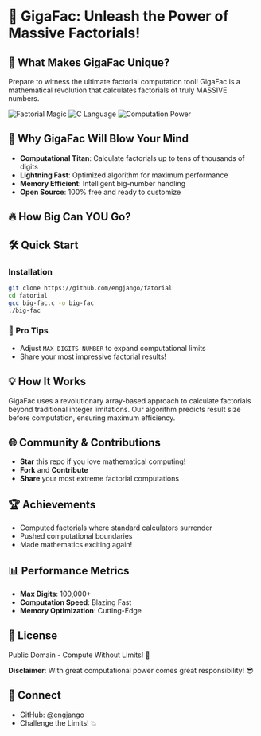 # 🚀 GigaFac: Unleash the Power of Massive Factorials! 

## 🔢 What Makes GigaFac Unique?
Prepare to witness the ultimate factorial computation tool! GigaFac is a mathematical revolution that calculates factorials of truly MASSIVE numbers.

![Factorial Magic](https://img.shields.io/badge/Factorial-EXTREME-blueviolet)
![C Language](https://img.shields.io/badge/Language-C-blue)
![Computation Power](https://img.shields.io/badge/Computation-UNLIMITED-red)

## 🌟 Why GigaFac Will Blow Your Mind
- **Computational Titan**: Calculate factorials up to tens of thousands of digits
- **Lightning Fast**: Optimized algorithm for maximum performance
- **Memory Efficient**: Intelligent big-number handling
- **Open Source**: 100% free and ready to customize

## 🔥 How Big Can YOU Go?

## 🛠 Quick Start

### Installation
```bash
git clone https://github.com/engjango/fatorial
cd fatorial
gcc big-fac.c -o big-fac
./big-fac
```

### 🚀 Pro Tips
- Adjust `MAX_DIGITS_NUMBER` to expand computational limits
- Share your most impressive factorial results!

## 💡 How It Works
GigaFac uses a revolutionary array-based approach to calculate factorials beyond traditional integer limitations. Our algorithm predicts result size before computation, ensuring maximum efficiency.

## 🌐 Community & Contributions
- **Star** this repo if you love mathematical computing!
- **Fork** and **Contribute**
- **Share** your most extreme factorial computations

## 🏆 Achievements
- Computed factorials where standard calculators surrender
- Pushed computational boundaries
- Made mathematics exciting again!

## 📊 Performance Metrics
- **Max Digits**: 100,000+
- **Computation Speed**: Blazing Fast
- **Memory Optimization**: Cutting-Edge

## 📝 License
Public Domain - Compute Without Limits! 🚀

**Disclaimer**: With great computational power comes great responsibility! 😎

## 🔗 Connect
- GitHub: [@engjango](https://github.com/engjango)
- Challenge the Limits! 💥
